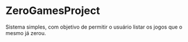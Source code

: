 # ZeroGamesProject
Sistema simples, com objetivo de permitir o usuário listar os jogos que o mesmo já zerou.
